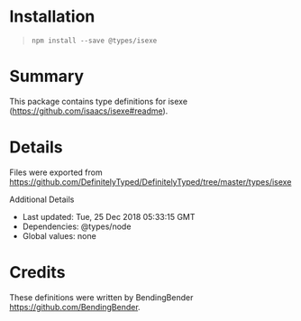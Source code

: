 # Installation
> `npm install --save @types/isexe`

# Summary
This package contains type definitions for isexe (https://github.com/isaacs/isexe#readme).

# Details
Files were exported from https://github.com/DefinitelyTyped/DefinitelyTyped/tree/master/types/isexe

Additional Details
 * Last updated: Tue, 25 Dec 2018 05:33:15 GMT
 * Dependencies: @types/node
 * Global values: none

# Credits
These definitions were written by BendingBender <https://github.com/BendingBender>.
